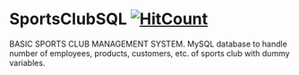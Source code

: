 # SportsClubSQL [![HitCount](http://hits.dwyl.com/NIKHILDUGAR/SportsClubSQL.svg)](http://hits.dwyl.com/NIKHILDUGAR/SportsClubSQL)
BASIC SPORTS CLUB MANAGEMENT SYSTEM. MySQL database to handle number of employees, products, customers, etc. of sports club with dummy variables.

